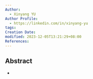 ```yaml
---
Author:
  - Xinyang YU
Author Profile:
  - https://linkedin.com/in/xinyang-yu
tags: 
Creation Date: 
modified: 2023-12-05T13:21:29+08:00
References: 
---
```

## Abstract
- 